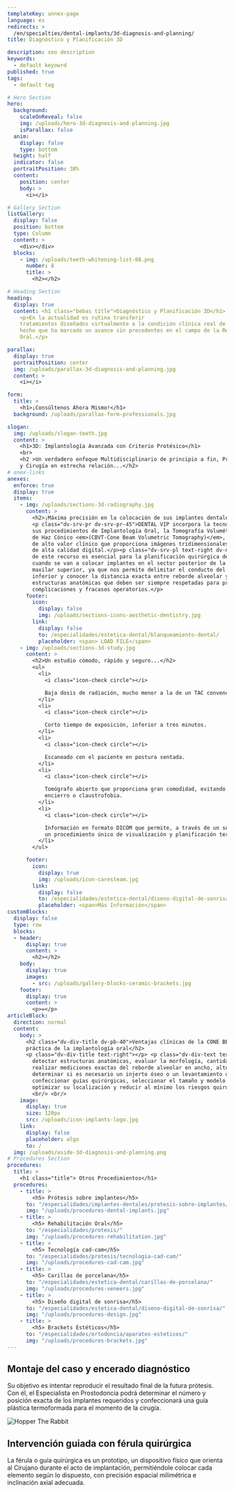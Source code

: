 ```yaml
---
templateKey: annex-page
language: es
redirects: >
  /en/specialties/dental-implants/3d-diagnosis-and-planning/
title: Diagnóstico y Planificación 3D

description: seo description
keywords:
  - default keyowrd
published: true
tags:
  - default tag

# Hero Section
hero:
  background:
    scaleOnReveal: false
    img: /uploads/hero-3d-diagnosis-and-planning.jpg
    isParallax: false
  anim:
    display: false
    type: bottom
  height: half
  indicator: false
  portraitPosition: 38%
  content:
    position: center
    body: >
      <i></i>

# Gallery Section
listGallery:
  display: false
  position: bottom
  type: Column
  content: >
    <div></div>
  blocks:
    - img: /uploads/teeth-whitening-list-08.png
      number: 8
      title: >
        <h2></h2>

# Heading Section
heading:
  display: true
  content: <h1 class="bebas title">Diagnóstico y Planificación 3D</h1>
    <p>En la actualidad es rutina transferir
    tratamientos diseñados virtualmente a la condición clínica real de nuestros pacientes,
    hecho que ha marcado un avance sin precedentes en el campo de la Rehabilitación
    Oral.</p>

parallax:
  display: true
  portraitPosition: center
  img: /uploads/parallax-3d-diagnosis-and-planning.jpg
  content: >
    <i></i>

form:
  title: >
    <h1>¡Consúltenos Ahora Mismo!</h1>
  background: /uploads/parallax-form-professionals.jpg

slogan:
  img: /uploads/slogan-teeth.jpg
  content: >
    <h1>3D: Implantología Avanzada con Criterio Protésico</h1>
    <br>
    <h2 >Un verdadero enfoque Multidisciplinario de principio a fin, Prostodoncia
    y Cirugía en estrecha relación...</h2>
# anex-links
anexes:
  enforce: true
  display: true
  items:
    - img: /uploads/sections-3d-radiography.jpg
      content: >
        <h2>¡Máxima precisión en la colocación de sus implantes dentales!</h2>
        <p class="dv-srv-pr dv-srv-pr-45">DENTAL VIP incorpora la tecnología de última generación en
        sus procedimientos de Implantología Oral, la Tomografía Volumétrica Digital
        de Haz Cónico <em>(CBVT-Cone Beam Volumetric Tomography)</em>, una herramienta
        de alto valor clínico que proporciona imágenes tridimensionales, precisas y
        de alta calidad digital.</p><p class="dv-srv-pl text-right dv-npr">La utilización
        de este recurso es esencial para la planificación quirúrgica del caso, particularmente
        cuando se van a colocar implantes en el sector posterior de la mandíbula y/o
        maxilar superior, ya que nos permite delimitar el conducto del nervio dentario
        inferior y conocer la distancia exacta entre reborde alveolar y seno maxilar,
        estructuras anatómicas que deben ser siempre respetadas para prevenir riesgos,
        complicaciones y fracasos operatorios.</p>
      footer:
        icon:
          display: false
          img: /uploads/sections-icons-aesthetic-dentistry.jpg
        link:
          display: false
          to: /especialidades/estetica-dental/blanqueamiento-dental/
          placeholder: <span> LOAD FILE</span>
    - img: /uploads/sections-3d-study.jpg
      content: >
        <h2>Un estudio cómodo, rápido y seguro...</h2>
        <ul>
          <li>
            <i class="icon-check circle"></i>

            Baja dosis de radiación, mucho menor a la de un TAC convencional.
          </li>
          <li>
            <i class="icon-check circle"></i>

            Corto tiempo de exposición, inferior a tres minutos.
          </li>
          <li>
            <i class="icon-check circle"></i>

            Escaneado con el paciente en postura sentada.
          </li>
          <li>
            <i class="icon-check circle"></i>

            Tomógrafo abierto que proporciona gran comodidad, evitando sensaciones de
            encierro o claustrofobia.
          </li>
          <li>
            <i class="icon-check circle"></i>

            Información en formato DICOM que permite, a través de un software especial,
            un procedimiento único de visualización y planificación terapéutica.
          </li>
        </ul>

      footer:
        icon:
          display: true
          img: /uploads/icon-caresteam.jpg
        link:
          display: false
          to: /especialidades/estetica-dental/diseno-digital-de-sonrisa/
          placeholder: <span>Más Información</span>
customBlocks:
  display: false
  type: row
  blocks:
  - header:
      display: true
      content: >
        <h2></h2>
    body: 
      display: true
      images:
        - src: /uploads/gallery-blocks-ceramic-brackets.jpg
    footer:
      display: true
      content: >
        <p>=</p>
articleBlock:
  direction: normal
  content:
    body: >
      <h2 class="dv-div-title dv-pb-40">Ventajas clínicas de la CONE BEAM en la
      práctica de la implantología oral</h2>
      <p class="dv-div-title text-right"></p> <p class="dv-div-text text-right">Permite
        detectar estructuras anatómicas, evaluar la morfología, cantidad y calidad ósea,
        realizar mediciones exactas del reborde alveolar en ancho, alto y profundidad,
        determinar si es necesario un injerto óseo o un levantamiento de seno maxilar,
        confeccionar guías quirúrgicas, seleccionar el tamaño y modelo de los implantes,
        optimizar su localización y reducir al mínimo los riesgos quirúrgicos.</p>
        <br/> <br/>
    image:
      display: true
      size: 120px
      src: /uploads/icon-implants-logo.jpg
    link:
      display: false
      placeholder: algo
      to: /
  img: /uploads/aside-3d-diagnosis-and-planning.png
# Procedures Section
procedures:
  title: >
    <h1 class="title"> Otros Procedimientos</h1>
  procedures:
    - title: >
        <h5> Prótesis sobre implantes</h5>
      to: "/especialidades/implantes-dentales/protesis-sobre-implantes/"
      img: "/uploads/procedures-dental-implants.jpg"
    - title: >
        <h5> Rehabilitación Oral</h5>
      to: "/especialidades/protesis/"
      img: "/uploads/procedures-rehabilitation.jpg"
    - title: >
        <h5> Tecnología cad-cam</h5>
      to: "/especialidades/protesis/tecnologia-cad-cam/"
      img: "/uploads/procedures-cad-cam.jpg"
    - title: >
        <h5> Carillas de porcelana</h5>
      to: "/especialidades/estetica-dental/carillas-de-porcelana/"
      img: "/uploads/procedures-veneers.jpg"
    - title: >
        <h5> Diseño digital de sonrisa</h5>
      to: "/especialidades/estetica-dental/diseno-digital-de-sonrisa/"
      img: "/uploads/procedures-design.jpg"
    - title: >
        <h5> Brackets Estéticos</h5>
      to: "/especialidades/ortodoncia/aparatos-esteticos/"
      img: "/uploads/procedures-brackets.jpg"
---
```


<div class="row container">
<div class="item np left">

## Montaje del caso y encerado diagnóstico

Su objetivo es intentar reproducir el resultado final de la futura prótesis.
      Con él, el Especialista en Prostodoncia podrá determinar el número y posición
      exacta de los implantes requeridos y confeccionará una guía plástica termoformada
      para el momento de la cirugía.

</div>

<div class="item np image">

![Hopper The Rabbit](/img/info-block-3d.jpg)

</div>
<div class="item np right">

## Intervención guiada con férula quirúrgica

La férula o guía quirúrgica es un prototipo, un dispositivo físico que orienta
      al Cirujano durante el acto de implantación, permitiéndole colocar cada elemento
      según lo dispuesto, con precisión espacial milimétrica e inclinación axial adecuada.

</div>
</div>

